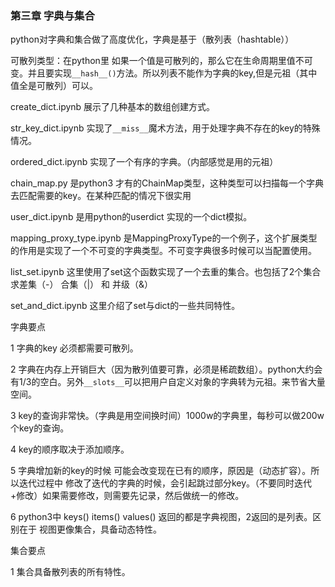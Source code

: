 ### 第三章 字典与集合

python对字典和集合做了高度优化，字典是基于（散列表（hashtable））

可散列类型：在python里 如果一个值是可散列的，那么它在生命周期里值不可变。并且要实现`__hash__()`方法。所以列表不能作为字典的key,但是元祖（其中值全是可散列）可以。

create_dict.ipynb 展示了几种基本的数组创建方式。

str_key_dict.ipynb 实现了`__miss__`魔术方法，用于处理字典不存在的key的特殊情况。

ordered_dict.ipynb 实现了一个有序的字典。（内部感觉是用的元祖）

chain_map.py 是python3 才有的ChainMap类型，这种类型可以扫描每一个字典去匹配需要的key。在某种匹配的情况下很实用

user_dict.ipynb 是用python的userdict 实现的一个dict模拟。

mapping_proxy_type.ipynb 是MappingProxyType的一个例子，这个扩展类型的作用是实现了一个不可变的字典类型。不可变字典很多时候可以当配置使用。

list_set.ipynb 这里使用了set这个函数实现了一个去重的集合。也包括了2个集合 求差集（-） 合集（|） 和 并级（&）

set_and_dict.ipynb 这里介绍了set与dict的一些共同特性。

字典要点 

1 字典的key 必须都需要可散列。

2 字典在内存上开销巨大（因为散列值要可靠，必须是稀疏数组）。python大约会有1/3的空白。另外`__slots__`可以把用户自定义对象的字典转为元祖。来节省大量空间。

3 key的查询非常快。（字典是用空间换时间）1000w的字典里，每秒可以做200w个key的查询。

4 key的顺序取决于添加顺序。

5 字典增加新的key的时候 可能会改变现在已有的顺序，原因是（动态扩容）。所以迭代过程中 修改了迭代的字典的时候，会引起跳过部分key。（不要同时迭代+修改）如果需要修改，则需要先记录，然后做统一的修改。

6 python3中 keys() items() values() 返回的都是字典视图，2返回的是列表。区别在于 视图更像集合，具备动态特性。

集合要点

1 集合具备散列表的所有特性。




